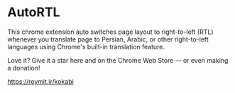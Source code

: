# AutoRTL

This chrome extension auto switches page layout to right-to-left (RTL) whenever you translate page to Persian, Arabic, or other right-to-left languages using Chrome's built-in translation feature.

Love it? Give it a star here and on the Chrome Web Store — or even making a donation!

https://reymit.ir/kokabi

